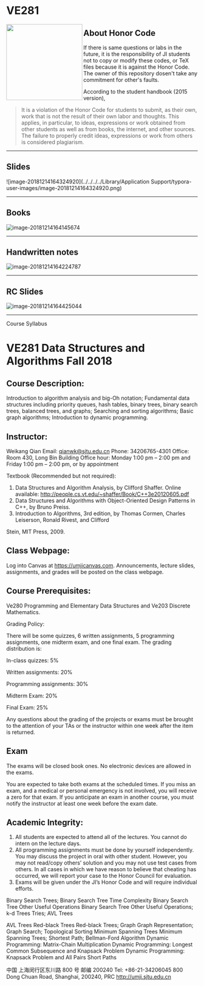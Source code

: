 # VE281

<img src="https://ws1.sinaimg.cn/large/006tNbRwly1fwg7hovo4gj30ky0ektck.jpg" width="200" align=left />

## About Honor Code

If there is same questions or labs in the future, it is the responsibility of JI students not to copy or modify these codes, or TeX files because it is against the Honor Code. The owner of this repository dosen't take any commitment for other's faults.

According to the student handbook (2015 version),

> It is a violation of the Honor Code for students to submit, as their own, work that is not the result of their own labor and thoughts. This applies, in particular, to ideas, expressions or work obtained from other students as well as from books, the internet, and other sources. The failure to properly credit ideas, expressions or work from others is considered plagiarism.

------

## Slides

![image-20181214164324920](../../../../Library/Application Support/typora-user-images/image-20181214164324920.png)

---

## Books

![image-20181214164145674](https://ws3.sinaimg.cn/large/006tNbRwly1fy6d6ylsj6j31420cy0ym.jpg)

---

## Handwritten notes

![image-20181214164224787](https://ws3.sinaimg.cn/large/006tNbRwly1fy6d7mzfahj314a0k2qdc.jpg)

---

## RC Slides

![image-20181214164425044](https://ws2.sinaimg.cn/large/006tNbRwly1fy6d9q5mcjj31d205amyh.jpg)

---

Course Syllabus

# VE281 Data Structures and Algorithms Fall 2018 

## Course Description: 

Introduction to algorithm analysis and big-Oh notation; Fundamental data structures including priority queues, hash tables, binary trees, binary search trees, balanced trees, and graphs; Searching and sorting algorithms; Basic graph algorithms; Introduction to dynamic programming. 

## Instructor: 

Weikang Qian
 Email: qianwk@sjtu.edu.cn
 Phone: 34206765-4301
 Office: Room 430, Long Bin Building
 Office hour: Monday 1:00 pm – 2:00 pm and Friday 1:00 pm – 2:00 pm, or by appointment 

Textbook (Recommended but not required): 

1. Data Structures and Algorithm Analysis, by Clifford Shaffer.
   Online available: http://people.cs.vt.edu/~shaffer/Book/C++3e20120605.pdf 
2.  Data Structures and Algorithms with Object-Oriented Design Patterns in C++, by Bruno Preiss.
3. Introduction to Algorithms, 3rd edition, by Thomas Cormen, Charles Leiserson, Ronald Rivest, and Clifford 

Stein, MIT Press, 2009. 

## Class Webpage: 

Log into Canvas at https://umjicanvas.com. Announcements, lecture slides, assignments, and grades will be posted on the class webpage. 

## Course Prerequisites: 

Ve280 Programming and Elementary Data Structures and Ve203 Discrete Mathematics. 

Grading Policy: 

There will be some quizzes, 6 written assignments, 5 programming assignments, one midterm exam, and one final exam. The grading distribution is: 

In-class quizzes: 5% 

Written assignments: 20% 

Programming assignments: 30% 

Midterm Exam: 20% 

Final Exam: 25% 

Any questions about the grading of the projects or exams must be brought to the attention of your TAs or the instructor within one week after the item is returned. 

## Exam 

The exams will be closed book ones. No electronic devices are allowed in the exams. 

You are expected to take both exams at the scheduled times. If you miss an exam, and a medical or personal emergency is not involved, you will receive a zero for that exam. If you anticipate an exam in another course, you must notify the instructor at least one week before the exam date. 

## Academic Integrity: 

1. All students are expected to attend all of the lectures. You cannot do intern on the lecture days. 
2. All programming assignments must be done by yourself independently. You may discuss the project in oral with other student. However, you may not read/copy others’ solution and you may not use test cases from others. In all cases in which we have reason to believe that cheating has occurred, we will report your case to the Honor Council for evaluation. 
3. Exams will be given under the JI’s Honor Code and will require individual efforts. 

Binary Search Trees; Binary Search Tree Time Complexity Binary Search Tree Other Useful Operations
 Binary Search Tree Other Useful Operations; k-d Trees Tries; AVL Trees 

AVL Trees
 Red-black Trees
 Red-black Trees; Graph
 Graph Representation; Graph Search; Topological Sorting Minimum Spanning Trees
 Minimum Spanning Trees; Shortest Path; Bellman-Ford Algorithm Dynamic Programming: Matrix-Chain Multiplication
 Dynamic Programming: Longest Common Subsequence and Knapsack Problem
 Dynamic Programming: Knapsack Problem and All Pairs Short Paths 

中国 上海闵行区东川路 800 号 邮编 200240 Tel: +86-21-34206045 800 Dong Chuan Road, Shanghai, 200240, PRC http://umji.sjtu.edu.cn 